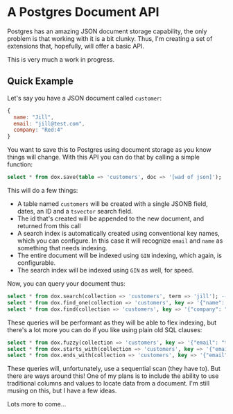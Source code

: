 # A Postgres Document API

Postgres has an amazing JSON document storage capability, the only problem is that working with it is a bit clunky. Thus, I'm creating a set of extensions that, hopefully, will offer a basic API.

This is very much a work in progress.

## Quick Example

Let's say you have a JSON document called `customer`:

```js
{
  name: "Jill",
  email: "jill@test.com",
  company: "Red:4"
}
```

You want to save this to Postgres using document storage as you know things will change. With this API you can do that by calling a simple function:

```sql
select * from dox.save(table => 'customers', doc => '[wad of json]');
```

This will do a few things:

 - A table named `customers` will be created with a single JSONB field, dates, an ID and a `tsvector` search field.
 - The id that's created will be appended to the new document, and returned from this call
 - A search index is automatically created using conventional key names, which you can configure. In this case it will recognize `email` and `name` as something that needs indexing.
 - The entire document will be indexed using `GIN` indexing, which again, is configurable.
 - The search index will be indexed using `GIN` as well, for speed.

Now, you can query your document thus:

```sql
select * from dox.search(collection => 'customers', term => 'jill'); -- full text search on a single term
select * from dox.find_one(collection => 'customers', key => '{"name": "Jill"}'); -- simple query
select * from dox.find(collection => 'customers', key => '{"company": "Red:4"}'); -- find all Red:4 people
```

These queries will be performant as they will be able to flex indexing, but there's a lot more you can do if you like using plain old SQL clauses:

```sql
select * from dox.fuzzy(collection => 'customers', key => '{"email": "test.com"}');
select * from dox.starts_with(collection => 'customers', key => '{"email": "test"}');
select * from dox.ends_with(collection => 'customers', key => '{"email": ".com"}');
```

These queries will, unfortunately, use a sequential scan (they have to). But there are ways around this! One of my plans is to include the ability to use traditional columns and values to locate data from a document. I'm still musing on this, but I have a few ideas.

Lots more to come...


